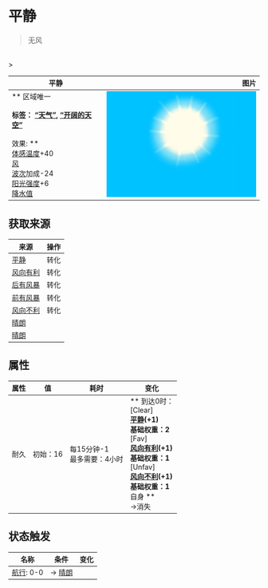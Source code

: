 # 平静  
> 无风  
<br>  
>   
  
  平静  |   图片   
 ----  |  ----:   
 ** 区域唯一 **<br><br>**标签：**	[“天气”](tag_Weather.md), [“开阔的天空”](tag_OpenSky.md)<br><br>** 效果: **<br>[体感温度](TemperaturePerceived.md)+40<br>[风](Wind.md)<br>[波次](WaveCounter.md)加成-24<br>[阳光强度](SunStrength.md)+6<br>[降水值](RainValue.md)  |  <img decoding="async" src="Sprite/WeatherClear_0.png" href="a.md" style="max-width:300px;max-height:300px;">   
  
## 获取来源  
来源  |  操作  
----  |  ----  
[平静](OpenSea_Calm.md)  |  转化  
[风向有利](OpenSea_Favourable.md)  |  转化  
[后有风暴](OpenSea_StormBehind.md)  |  转化  
[前有风暴](OpenSea_StormFront.md)  |  转化  
[风向不利](OpenSea_UnFavourable.md)  |  转化  
[晴朗](TropicalIsland_Clear.md)  |    
[晴朗](TropicalIsland_ClearStart.md)  |    
## 属性   
属性  |  值  |  耗时  |  变化  
----  |  ----  |  ----  |  ----  
耐久  |  初始：16  |  每15分钟-1<br>最多需要：4小时  |  ** 到达0时： **<br>** [Clear]  **<br>  [平静](OpenSea_Calm.md)(+1)<br>基础权重：2<br>** [Fav]  **<br>  [风向有利](OpenSea_Favourable.md)(+1)<br>基础权重：1<br>** [Unfav]  **<br>  [风向不利](OpenSea_UnFavourable.md)(+1)<br>基础权重：1<br>** 自身 **<br>→消失  
## 状态触发  
名称  |  条件  |  变化  
----  |  ----  |  ----  
  |  [航行](Sailed.md): 0-0  |  → [晴朗](TropicalIsland_Clear.md)  


<script>document.title="平静 - 卡牌生存百科 Card Survival Wiki";</script>